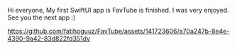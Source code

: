 Hi everyone, My first SwiftUI app is FavTube is finished. I was very enjoyed. See you the next app :)                                


https://github.com/fatihoguuz/FavTube/assets/141723606/a70a247b-8e4e-4390-9a42-83d822fd351dv
